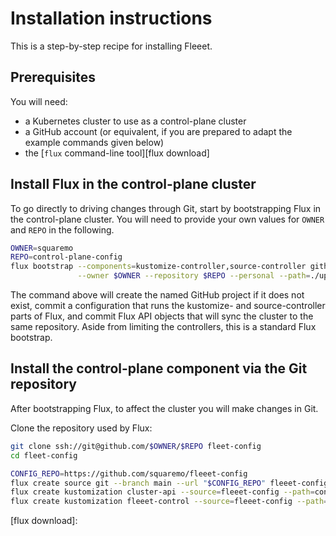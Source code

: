 <!-- -*- fill-column: 100 -*- -->
# Installation instructions

This is a step-by-step recipe for installing Fleeet.

## Prerequisites

You will need:

 - a Kubernetes cluster to use as a control-plane cluster
 - a GitHub account (or equivalent, if you are prepared to adapt the example commands given below)
 - the [`flux` command-line tool][flux download]

## Install Flux in the control-plane cluster

To go directly to driving changes through Git, start by bootstrapping Flux in the control-plane
cluster. You will need to provide your own values for `OWNER` and `REPO` in the following.

```bash
OWNER=squaremo
REPO=control-plane-config
flux bootstrap --components=kustomize-controller,source-controller github \
               --owner $OWNER --repository $REPO --personal --path=./upstream
```

The command above will create the named GitHub project if it does not exist, commit a configuration
that runs the kustomize- and source-controller parts of Flux, and commit Flux API objects that will
sync the cluster to the same repository. Aside from limiting the controllers, this is a standard
Flux bootstrap.

## Install the control-plane component via the Git repository

After bootstrapping Flux, to affect the cluster you will make changes in Git.

Clone the repository used by Flux:

```bash
git clone ssh://git@github.com/$OWNER/$REPO fleet-config
cd fleet-config
```

```bash
CONFIG_REPO=https://github.com/squaremo/fleeet-config
flux create source git --branch main --url "$CONFIG_REPO" fleeet-config --export > upstream/fleeet-config-source.yaml
flux create kustomization cluster-api --source=fleeet-config --path=configs/cluster-api --prune=true --export > upstream/cluster-api-sync.yaml
flux create kustomization fleeet-control --source=fleeet-config --path=configs/fleeet-control/default --prune=true --depends-on=cluster-api --export > upstream/fleeet-sync.yaml
```



[flux download]: 
